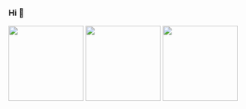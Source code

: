 ### Hi 👋

<!--
**AaronYYDS/AaronYYDS** is a ✨ _special_ ✨ repository because its `README.md` (this file) appears on your GitHub profile.

Here are some ideas to get you started:

- 🔭 I’m currently working on ...
- 🌱 I’m currently learning ...
- 👯 I’m looking to collaborate on ...
- 🤔 I’m looking for help with ...
- 💬 Ask me about ...
- 📫 How to reach me: ...
- 😄 Pronouns: ...
- ⚡ Fun fact: ...
-->
<a href="https://github.com/AaronYYDS"><img src="https://avatars.githubusercontent.com/u/85681241?s=400&u=438a7a69155c2392990a67b9fd9dfc95cec38dc9&v=4" height=150 /></a>
<a href="https://github.com/AaronYYDS"><img src="https://github-readme-stats.vercel.app/api?username=AaronYYDS&show_icons=true&count_private=true&title_color=ff6347&text_color=000080&bg_color=30,00FFFF,40E0D0,00CED1" height=150 /></a>
<a href="https://github.com/AaronYYDS"><img src="https://github-readme-stats.vercel.app/api/top-langs/?username=AaronYYDS&title_color=ff6347&text_color=000080&layout=compact&bg_color=30,00FFFF,40E0D0,00CED1" height=150 /></a>


